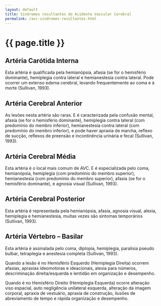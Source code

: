 ```yaml
---
layout: default
title: Síndromes resultantes do Acidente Vascular Cerebral
permalink: /avc-sindromes-resultantes.html
---
```


# {{ page.title }}

## Artéria Carótida Interna

Esta artéria é qualificada pela hemianópsia, afasia (se for o hemisfério dominante), hemiplegia contra lateral e hemianestesia contra lateral. Pode ocorrer um extenso edema cerebral, levando frequentemente ao coma e à morte (Sullivan, 1993).

## Artéria Cerebral Anterior

As lesões nesta artéria são raras. E é caracterizada pela confusão mental, afasia (se for o hemisfério dominante), hemiplegia contra lateral (com predomínio do membro inferior), hemianestesia contra lateral (com predomínio do membro inferior), e pode haver apraxia de marcha, reflexo de sucção, reflexos de preensão e incontinência urinária e fecal (Sullivan, 1993).

## Artéria Cerebral Média

Esta artéria é o local mais comum de AVC. E é especializada pelo coma, hemianópsia, hemiplegia (com predomínio do membro superior), hemianestesia (com predomínio do membro superior), afasia (se for o hemisfério dominante), e agnosia visual (Sullivan, 1993).

## Artéria Cerebral Posterior

Esta artéria é representada pela hemianópsia, afasia, agnosia visual, alexia, hemiplegia e hemianestesia, muitas vezes são sintomas temporários (Sullivan, 1993).

## Artéria Vértebro – Basilar

Esta artéria é assinalada pelo coma, diplopia, hemiplegia, paralisia pseudo bulbar, tetraplegia e anestesia completa (Sullivan, 1993).

Quando a lesão é no Hemisfério Esquerdo (Hemiplegia Direita) ocorrem afasias, apraxias ideomotoras e ideacionais, alexia para números, descriminação direita/esquerda e lentidão em organização e desempenho.

Quando é no Hemisfério Direito (Hemiplegia Esquerda) ocorre alteração viso espacial, auto negligência unilateral esquerda, alteração da imagem corporal, apraxia de vestuário, apraxia de construção, ilusões de abreviamento de tempo e rápida organização e desempenho.